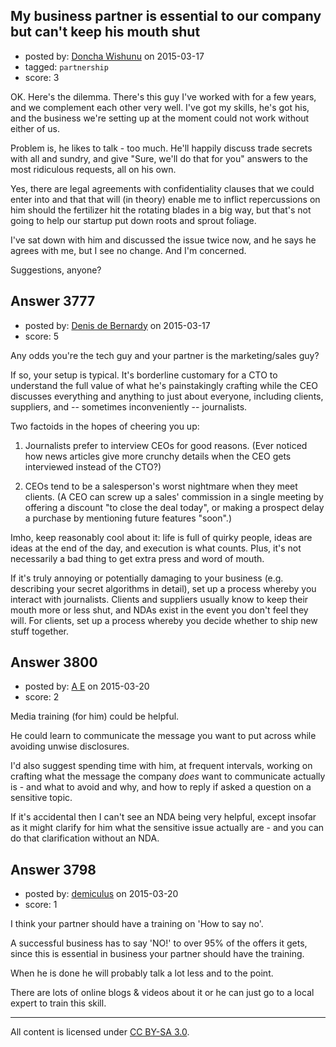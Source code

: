 ## My business partner is essential to our company but can't keep his mouth shut

- posted by: [Doncha Wishunu](https://stackexchange.com/users/5954540/doncha-wishunu) on 2015-03-17
- tagged: `partnership`
- score: 3

OK. Here's the dilemma. There's this guy I've worked with for a few years, and we complement each other very well. I've got my skills, he's got his, and the business we're setting up at the moment could not work without either of us.

Problem is, he likes to talk - too much. He'll happily discuss trade secrets with all and sundry, and give "Sure, we'll do that for you" answers to the most ridiculous requests, all on his own.

Yes, there are legal agreements with confidentiality clauses that we could enter into and that that will (in theory) enable me to inflict repercussions on him should the fertilizer hit the rotating blades in a big way, but that's not going to help our startup put down roots and sprout foliage.

I've sat down with him and discussed the issue twice now, and he says he agrees with me, but I see no change. And I'm concerned.

Suggestions, anyone?




## Answer 3777

- posted by: [Denis de Bernardy](https://stackexchange.com/users/182468/denis-de-bernardy) on 2015-03-17
- score: 5

Any odds you're the tech guy and your partner is the marketing/sales guy?

If so, your setup is typical. It's borderline customary for a CTO to understand the full value of what he's painstakingly crafting while the CEO discusses everything and anything to just about everyone, including clients, suppliers, and -- sometimes inconveniently -- journalists.

Two factoids in the hopes of cheering you up:

1. Journalists prefer to interview CEOs for good reasons. (Ever noticed how news articles give more crunchy details when the CEO gets interviewed instead of the CTO?)

2. CEOs tend to be a salesperson's worst nightmare when they meet clients. (A CEO can screw up a sales' commission in a single meeting by offering a discount "to close the deal today", or making a prospect delay a purchase by mentioning future features "soon".)

Imho, keep reasonably cool about it: life is full of quirky people, ideas are ideas at the end of the day, and execution is what counts. Plus, it's not necessarily a bad thing to get extra press and word of mouth.

If it's truly annoying or potentially damaging to your business (e.g. describing your secret algorithms in detail), set up a process whereby you interact with journalists. Clients and suppliers usually know to keep their mouth more or less shut, and NDAs exist in the event you don't feel they will. For clients, set up a process whereby you decide whether to ship new stuff together.


## Answer 3800

- posted by: [A E](https://stackexchange.com/users/5191744/a-e) on 2015-03-20
- score: 2

Media training (for him) could be helpful.

He could learn to communicate the message you want to put across while avoiding unwise disclosures.

I'd also suggest spending time with him, at frequent intervals, working on crafting what the message the company *does* want to communicate actually is - and what to avoid and why, and how to reply if asked a question on a sensitive topic.

If it's accidental then I can't see an NDA being very helpful, except insofar as it might clarify for him what the sensitive issue actually are - and you can do that clarification without an NDA.


## Answer 3798

- posted by: [demiculus](https://stackexchange.com/users/5264485/demiculus) on 2015-03-20
- score: 1

I think your partner should have a training on 'How to say no'.

A successful business has to say 'NO!' to over 95% of the offers it gets, since this is essential in business your partner should have the training. 

When he is done he will probably talk a lot less and to the point. 

There are lots of online blogs & videos about it or he can just go to a local expert to train this skill. 



---

All content is licensed under [CC BY-SA 3.0](https://creativecommons.org/licenses/by-sa/3.0/).
